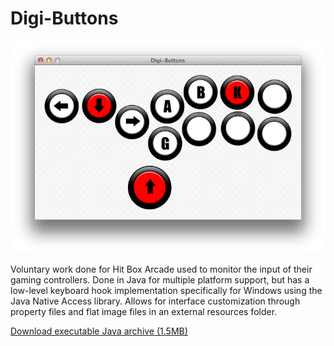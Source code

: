 # Digi-Buttons

![Digi-Buttons in action](www/screenshot.png?raw=true)

Voluntary work done for Hit Box Arcade used to monitor the input of their
gaming controllers. Done in Java for multiple platform support, but has a
low-level keyboard hook implementation specifically for Windows using the Java
Native Access library. Allows for interface customization through property
files and flat image files in an external resources folder.

[Download executable Java archive (1.5MB)](http://hostr.co/tB3adL1GzF1G)
